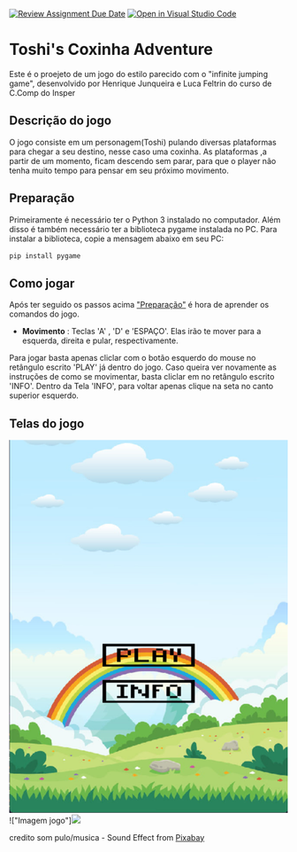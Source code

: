 [![Review Assignment Due Date](https://classroom.github.com/assets/deadline-readme-button-24ddc0f5d75046c5622901739e7c5dd533143b0c8e959d652212380cedb1ea36.svg)](https://classroom.github.com/a/F62_0SL3)
[![Open in Visual Studio Code](https://classroom.github.com/assets/open-in-vscode-718a45dd9cf7e7f842a935f5ebbe5719a5e09af4491e668f4dbf3b35d5cca122.svg)](https://classroom.github.com/online_ide?assignment_repo_id=10907833&assignment_repo_type=AssignmentRepo)
# Toshi's Coxinha Adventure

Este é o proejeto de um jogo do estilo parecido com o "infinite jumping game", desenvolvido por Henrique Junqueira e Luca Feltrin do curso de C.Comp do Insper

## Descrição do jogo

O jogo consiste em um personagem(Toshi) pulando diversas plataformas para chegar a seu destino, nesse caso uma coxinha. As plataformas ,a partir de um momento, ficam descendo sem parar, para que o player não tenha muito tempo para pensar em seu próximo movimento.

## Preparação

Primeiramente é necessário ter o Python 3 instalado no computador. Além disso é também necessário ter a biblioteca
pygame instalada no PC. Para instalar a biblioteca, copie a mensagem abaixo em seu PC:

```bash
pip install pygame
```

## Como jogar

Após ter seguido os passos acima ["Preparação"](#preparação) é hora de aprender os comandos do jogo.


- **Movimento** : Teclas 'A' , 'D' e 'ESPAÇO'. Elas irão te mover para a esquerda, direita e pular, respectivamente.

Para jogar basta apenas cliclar com o botão esquerdo do mouse no retângulo escrito 'PLAY' já dentro do jogo. Caso queira ver novamente as instruções de como se movimentar, basta cliclar em no retângulo escrito
'INFO'. Dentro da Tela 'INFO', para voltar apenas clique na seta no canto superior esquerdo.

## Telas do jogo

!["Imagem incio"](assets\inicio.png)
!["Imagem jogo"]<img src="path/to/image.png" width="500" />

credito som pulo/musica - Sound Effect from <a href="https://pixabay.com/?utm_source=link-attribution&amp;utm_medium=referral&amp;utm_campaign=music&amp;utm_content=6462">Pixabay</a>
